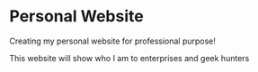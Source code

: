 # Personal Website

Creating my personal website for professional purpose!

This website will show who I am to enterprises and geek hunters